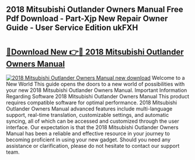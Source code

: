 ## 2018 Mitsubishi Outlander Owners Manual Free Pdf Download - Part-Xjp New Repair Owner Guide - User Service Edition ukFXH

# <h2><a href="http://bc27662.oget.top/?id=2018+Mitsubishi+Outlander+Owners+Manual">🔗Download New 👉🔴 2018 Mitsubishi Outlander Owners Manual</a></h2>

[![2018 Mitsubishi Outlander Owners Manual new download](https://i.imgur.com/5g1atiW.png)](http://bc27662.oget.top/?id=2018+Mitsubishi+Outlander+Owners+Manual)
Welcome to a New World This guide opens the doors to a new world of possibilities with your new 2018 Mitsubishi Outlander Owners Manual. Important Information Regarding Software 2018 Mitsubishi Outlander Owners Manual This product requires compatible software for optimal performance. 2018 Mitsubishi Outlander Owners Manual advanced features include multi-language support, real-time translation, customizable settings, and automatic syncing, all of which can be accessed and customized through the user interface. Our expectation is that the 2018 Mitsubishi Outlander Owners Manual has been a reliable and effective resource in your journey to becoming proficient in using your new gadget. Should you need any assistance or clarification, please do not hesitate to contact our support team.
